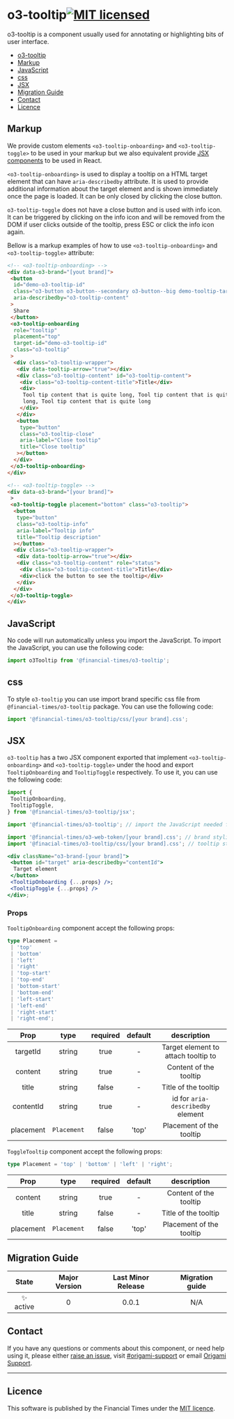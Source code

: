 # o3-tooltip[![MIT licensed](https://img.shields.io/badge/license-MIT-blue.svg)](#licence)

o3-tooltip is a component usually used for annotating or highlighting bits of user interface.

- [o3-tooltip](#o3-tooltip)
- [Markup](#markup)
- [JavaScript](#javascript)
- [css](#css)
- [JSX](#jsx)
- [Migration Guide](#migration-guide)
- [Contact](#contact)
- [Licence](#licence)

## Markup

We provide custom elements `<o3-tooltip-onboarding>` and `<o3-tooltip-toggle>` to be used in your markup but we also equivalent provide [JSX components](#jsx) to be used in React.

`<o3-tooltip-onboarding>` is used to display a tooltip on a HTML target element that can have `aria-describedby` attribute. It is used to provide additional information about the target element and is shown immediately once the page is loaded. It can be only closed by clicking the close button.

`o3-tooltip-toggle` does not have a close button and is used with info icon. It can be triggered by clicking on the info icon and will be removed from the DOM if user clicks outside of the tooltip, press ESC or click the info icon again.

<!-- TODO: [MORE DETAILS TO COME MOST LIKELY WE WONT'T NEED TARGET ID FOR THIS toggle] -->

Bellow is a markup examples of how to use `<o3-tooltip-onboarding>` and `<o3-tooltip-toggle>` attribute:

```html
<!-- <o3-tooltip-onboarding> -->
<div data-o3-brand="[yout brand]">
 <button
  id="demo-o3-tooltip-id"
  class="o3-button o3-button--secondary o3-button--big demo-tooltip-target"
  aria-describedby="o3-tooltip-content"
 >
  Share
 </button>
 <o3-tooltip-onboarding
  role="tooltip"
  placement="top"
  target-id="demo-o3-tooltip-id"
  class="o3-tooltip"
 >
  <div class="o3-tooltip-wrapper">
   <div data-tooltip-arrow="true"></div>
   <div class="o3-tooltip-content" id="o3-tooltip-content">
    <div class="o3-tooltip-content-title">Title</div>
    <div>
     Tool tip content that is quite long, Tool tip content that is quite
     long, Tool tip content that is quite long
    </div>
   </div>
   <button
    type="button"
    class="o3-tooltip-close"
    aria-label="Close tooltip"
    title="Close tooltip"
   ></button>
  </div>
 </o3-tooltip-onboarding>
</div>
```

```html
<!-- <o3-tooltip-toggle> -->
<div data-o3-brand="[your brand]">
 >
 <o3-tooltip-toggle placement="bottom" class="o3-tooltip">
  <button
   type="button"
   class="o3-tooltip-info"
   aria-label="Tooltip info"
   title="Tooltip description"
  ></button>
  <div class="o3-tooltip-wrapper">
   <div data-tooltip-arrow="true"></div>
   <div class="o3-tooltip-content" role="status">
    <div class="o3-tooltip-content-title">Title</div>
    <div>click the button to see the tooltip</div>
   </div>
  </div>
 </o3-tooltip-toggle>
</div>
```

## JavaScript

No code will run automatically unless you import the JavaScript. To import the JavaScript, you can use the following code:

```javascript
import o3Tooltip from '@financial-times/o3-tooltip';
```

## css

To style `o3-tooltip` you can use import brand specific css file from `@financial-times/o3-tooltip` package. You can use the following code:

```javascript
import '@financial-times/o3-tooltip/css/[your brand].css';
```

## JSX

`o3-tooltip` has a two JSX component exported that implement `<o3-tooltip-onboarding>` and `<o3-tooltip-toggle>` under the hood and export `TooltipOnboarding` and `TooltipToggle` respectively. To use it, you can use the following code:

```jsx
import {
 TooltipOnboarding,
 TooltipToggle,
} from '@financial-times/o3-tooltip/jsx';

import '@financial-times/o3-tooltip'; // import the JavaScript needed for custom elements

import '@financial-times/o3-web-token/[your brand].css'; // brand styling
import '@finacial-times/o3-tooltip/css/[your brand].css'; // tooltip styling

<div className="o3-brand-[your brand]">
 <button id="target" aria-describedby="contentId">
  Target element
 </button>
 <TooltipOnboarding {...props} />;
 <TooltipToggle {...props} />
</div>;
```

### Props

`TooltipOnboarding` component accept the following props:

```ts
type Placement =
 | 'top'
 | 'bottom'
 | 'left'
 | 'right'
 | 'top-start'
 | 'top-end'
 | 'bottom-start'
 | 'bottom-end'
 | 'left-start'
 | 'left-end'
 | 'right-start'
 | 'right-end';
```

|   Prop    |    type     | required | default |             description             |
| :-------: | :---------: | :------: | :-----: | :---------------------------------: |
| targetId  |   string    |   true   |    -    | Target element to attach tooltip to |
|  content  |   string    |   true   |    -    |       Content of the tooltip        |
|   title   |   string    |  false   |    -    |        Title of the tooltip         |
| contentId |   string    |   true   |    -    |  id for `aria-describedby` element  |
| placement | `Placement` |  false   |  'top'  |      Placement of the tooltip       |

`ToggleTooltip` component accept the following props:

```ts
type Placement = 'top' | 'bottom' | 'left' | 'right';
```

|   Prop    |    type     | required | default |       description        |
| :-------: | :---------: | :------: | :-----: | :----------------------: |
|  content  |   string    |   true   |    -    |  Content of the tooltip  |
|   title   |   string    |  false   |    -    |   Title of the tooltip   |
| placement | `Placement` |  false   |  'top'  | Placement of the tooltip |

## Migration Guide

|   State   | Major Version | Last Minor Release | Migration guide |
| :-------: | :-----------: | :----------------: | :-------------: |
| ✨ active |       0       |       0.0.1        |       N/A       |

## Contact

If you have any questions or comments about this component, or need help using it, please either [raise an issue](https://github.com/Financial-Times/o3-tooltip/issues), visit [#origami-support](https://financialtimes.slack.com/messages/origami-support/) or email [Origami Support](mailto:origami-support@ft.com).

---

## Licence

This software is published by the Financial Times under the [MIT licence](http://opensource.org/licenses/MIT).
